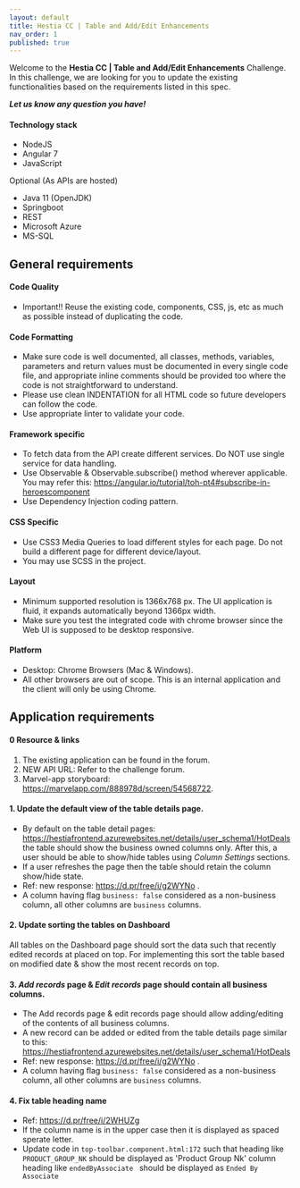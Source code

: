 ```yaml
---
layout: default
title: Hestia CC | Table and Add/Edit Enhancements
nav_order: 1
published: true
---
```


Welcome to the **Hestia CC | Table and Add/Edit Enhancements** Challenge. In this challenge, we are looking for you to update the existing functionalities based on the requirements listed in this spec.

***Let us know any question you have!***

#### Technology stack

* NodeJS
* Angular 7
* JavaScript

Optional (As APIs are hosted)
* Java 11 (OpenJDK)
* Springboot
* REST
* Microsoft Azure
* MS-SQL

## General requirements

#### Code Quality
* Important!! Reuse the existing code, components, CSS, js, etc as much as possible instead of duplicating the code.


#### Code Formatting
* Make sure code is well documented, all classes, methods, variables, parameters and return values must be documented in every single code file, and appropriate inline comments should be provided too where the code is not straightforward to understand.
* Please use clean INDENTATION for all HTML code so future developers can follow the code.
* Use appropriate linter to validate your code.

#### Framework specific
* To fetch data from the API create different services. Do NOT use single service for data handling.
* Use Observable & Observable.subscribe() method wherever applicable. You may refer this: https://angular.io/tutorial/toh-pt4#subscribe-in-heroescomponent
* Use Dependency Injection coding pattern.

#### CSS Specific
* Use CSS3 Media Queries to load different styles for each page. Do not build a different page for different device/layout.
* You may use SCSS in the project.

#### Layout
* Minimum supported resolution is 1366x768 px. The UI application is fluid, it expands automatically beyond 1366px width.
* Make sure you test the integrated code with chrome browser since the Web UI is supposed to be desktop responsive.

#### Platform
* Desktop: Chrome Browsers (Mac & Windows).
* All other browsers are out of scope. This is an internal application and the client will only be using Chrome.

## Application requirements

>>>
#### 0 Resource & links
1. The existing application can be found in the forum.
1. NEW API URL: Refer to the challenge forum.
1. Marvel-app storyboard: https://marvelapp.com/888978d/screen/54568722.
>>>

>>>
#### 1. Update the default view of the table details page.
* By default on the table detail pages: https://hestiafrontend.azurewebsites.net/details/user_schema1/HotDeals the table should show the business owned columns only. After this, a user should be able to show/hide tables using *Column Settings* sections.
* If a user refreshes the page then the table should retain the column show/hide state.
* Ref: new response: https://d.pr/free/i/g2WYNo .  
* A column having flag `business: false` considered as a non-business column, all other columns are `business` columns.
>>>

>>>
#### 2. Update sorting the tables on Dashboard 
All tables on the Dashboard page should sort the data such that recently edited records at placed on top. For implementing this sort the table based on modified date & show the most recent records on top.
>>>

>>>
#### 3. *Add records* page & *Edit records* page should contain all business columns.
* The Add records page & edit records page should allow adding/editing of the contents of all business columns.
* A new record can be added or edited from the table details page similar to this: https://hestiafrontend.azurewebsites.net/details/user_schema1/HotDeals
* Ref: new response: https://d.pr/free/i/g2WYNo .
* A column having flag `business: false` considered as a non-business column, all other columns are `business` columns.
>>>

>>>
#### 4. Fix table heading name
* Ref: https://d.pr/free/i/2WHUZg
* If the column name is in the upper case then it is displayed as spaced sperate letter. 
* Update code in `top-toolbar.component.html:172` such that heading like `PRODUCT_GROUP_NK` should be displayed as 'Product Group Nk' column heading like `endedByAssociate ` should be displayed as `Ended By Associate`
>>>
